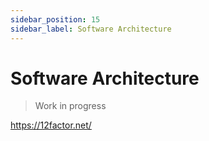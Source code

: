```yaml
---
sidebar_position: 15
sidebar_label: Software Architecture
---
```


# Software Architecture

> Work in progress

https://12factor.net/